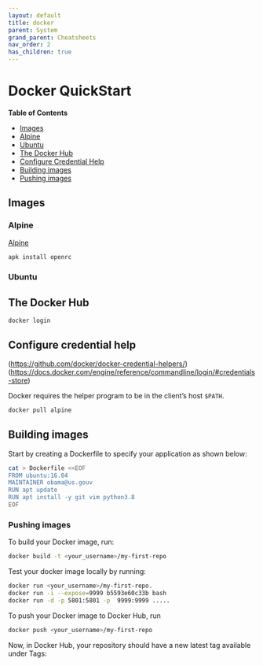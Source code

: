 ```yaml
---
layout: default
title: docker
parent: System
grand_parent: Cheatsheets
nav_order: 2
has_children: true
---
```


# Docker QuickStart

**Table of Contents**

- [Images](#Images)
 - [Alpine](##Alpine)
 - [Ubuntu](##Ubuntu)
- [The Docker Hub](#the-docker-hub)
- [Configure Credential Help](#configure-credential-help)
- [Building images](#building-images)
- [Pushing images](#pushing-images)

## Images

### Alpine

[Alpine](https://wiki.alpinelinux.org/wiki/Alpine_Linux_Init_System)

```sh
apk install openrc
```
### Ubuntu

## The Docker Hub

```
docker login
```

## Configure credential help

(https://github.com/docker/docker-credential-helpers/)
(https://docs.docker.com/engine/reference/commandline/login/#credentials-store)

Docker requires the helper program to be in the client’s host `$PATH`.

```sh
docker pull alpine
```

## Building images

Start by creating a Dockerfile to specify your application as shown below:

```sh
cat > Dockerfile <<EOF
FROM ubuntu:16.04
MAINTAINER obama@us.gouv
RUN apt update
RUN apt install -y git vim python3.8
EOF
```

### Pushing images

To build your Docker image, run:

```sh
docker build -t <your_username>/my-first-repo 
```

Test your docker image locally by running:
```sh
docker run <your_username>/my-first-repo.
docker run -i --expose=9999 b5593e60c33b bash
docker run -d -p 5801:5801 -p  9999:9999 .....
```

To push your Docker image to Docker Hub, run 
```sh
docker push <your_username>/my-first-repo 
```

Now, in Docker Hub, your repository should have a new latest tag available under Tags:
